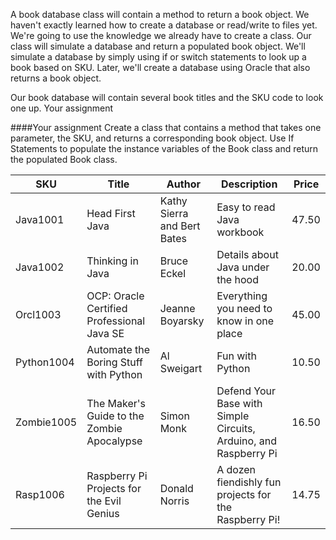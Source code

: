 <!--djw:done
updated 03.09.16 minor clarifications to text
-->
A book database class will contain a method to return a book object. We haven't exactly learned how to create a database or read/write to files yet. We're going to use the knowledge we already have to create a class. Our class will simulate a database and return a populated book object. We'll simulate a database by simply using if or switch statements to look up a book based on SKU. Later, we'll create a database using Oracle that also returns a book object.

Our book database will contain several book titles and the SKU code to look one up.
Your assignment

####Your assignment
Create a class that contains a method that takes one parameter, the SKU, and returns a corresponding book object. Use If Statements to populate the instance variables of the Book class and return the populated Book class.

|**SKU**|**Title**|**Author**|**Description**|**Price**|
|--|--|--|--|--|
|Java1001|Head First Java |Kathy Sierra and Bert Bates|Easy to read Java workbook|47.50|
|Java1002|Thinking in Java |Bruce Eckel|Details about Java under the hood|20.00|
|Orcl1003|OCP: Oracle Certified Professional Java SE |Jeanne Boyarsky|Everything you need to know in one place|45.00|
|Python1004|Automate the Boring Stuff with Python |Al Sweigart|Fun with Python|10.50|
|Zombie1005|The Maker's Guide to the Zombie Apocalypse|Simon Monk|Defend Your Base with Simple Circuits, Arduino, and Raspberry Pi|16.50|
|Rasp1006|Raspberry Pi Projects for the Evil Genius |Donald Norris|A dozen fiendishly fun projects for the Raspberry Pi!|14.75|





